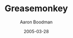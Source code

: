 ---
title: Greasemonkey
description: Customize the way a web page displays or behaves, by using small bits of JavaScript.
author: Aaron Boodman
date: 2005-03-28
buttons:
- img: /uploads/browser/firefox.png
  browser: firefox
  href: https://addons.mozilla.org/en-US/firefox/addon/greasemonkey/
- type: 2
  name: Website
  href: http://www.greasespot.net/
- type: 2
  name: Source
  href: https://github.com/greasemonkey/greasemonkey
---